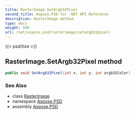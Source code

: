 ```yaml
---
title: RasterImage.SetArgb32Pixel
second_title: Aspose.PSD for .NET API Reference
description: RasterImage method. 
type: docs
weight: 560
url: /net/aspose.psd/rasterimage/setargb32pixel/
---
```

{{< psd/tize >}}
## RasterImage.SetArgb32Pixel method

```csharp
public void SetArgb32Pixel(int x, int y, int argb32Color)
```

### See Also

* class [RasterImage](../)
* namespace [Aspose.PSD](../../rasterimage/)
* assembly [Aspose.PSD](../../../)


